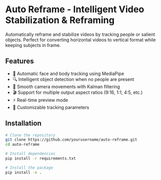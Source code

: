 # Auto Reframe - Intelligent Video Stabilization & Reframing

Automatically reframe and stabilize videos by tracking people or salient objects. Perfect for converting horizontal videos to vertical format while keeping subjects in frame.

## Features

- 🎯 Automatic face and body tracking using MediaPipe
- 🔍 Intelligent object detection when no people are present
- 📐 Smooth camera movements with Kalman filtering
- 🎬 Support for multiple output aspect ratios (9:16, 1:1, 4:5, etc.)
- ⚡ Real-time preview mode
- 🎨 Customizable tracking parameters

## Installation

```bash
# Clone the repository
git clone https://github.com/yourusername/auto-reframe.git
cd auto-reframe

# Install dependencies
pip install -r requirements.txt

# Install the package
pip install -e .
